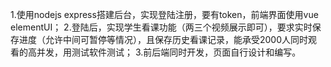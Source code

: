 
1.使用nodejs express搭建后台，实现登陆注册，要有token，前端界面使用vue elementUI；
2.登陆后，实现学生看课功能（两三个视频展示即可），要求实时保存进度（允许中间可暂停等情况），且保存历史看课记录，能承受2000人同时观看的高并发，用测试软件测试；
3.前后端同时开发，页面自行设计和编写。

